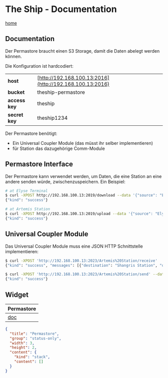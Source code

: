 # The Ship - Documentation

[home](../README.md)

## Documentation

Der Permastore braucht einen S3 Storage, damit die Daten abelegt werden können.

Die Konfiguration ist hardcodiert:

|          |                                  |
|----------|----------------------------------|
| **host** | [http://192.168.100.13:2016](http://192.168.100.13:2016) |
| **bucket** | theship-permastore               |
| **access key** | theship                      |
| **secret key** | theship1234                  |

Der Permastore benötigt:

- Ein Universal Coupler Module (das müsst ihr selber implementieren)
- für Station das dazugehörige Comm-Module

## Permastore Interface

Der Permastore kann verwendet werden, um Daten, die eine Station an eine andere senden würde, zwischenzuspeichern. Ein Beispiel:

```sh
# at Elyse Terminal
$ curl -XPOST http://192.168.100.13:2019/download --data '{"source": "Elyse Terminal", "destination": "Artemis Station"}'
{"kind": "success"}

# at Artemis Station
$ curl -XPOST http://192.168.100.13:2019/upload --data '{"source": "Elyse Terminal", "destination": "Artemis Station"}'
{"kind": "success"}
```

## Universal Coupler Module

Das Universal Coupler Module muss eine JSON HTTP Schnittstelle implementieren:

```sh
$ curl -XPOST 'http://192.168.100.13:2023/Artemis%20Station/receive'
{"kind": "success", "messages": [{"destination": "Shangris Station", "data": [0, 1, 2, 3, 4]}]}
```

```sh
$ curl -XPOST 'http://192.168.100.13:2023/Artemis%20Station/send' --data '{"source": "Shangris Station", "data": [0, 1, 2, 3]}'
{"kind": "success"}
```

## Widget

| Permastore                              |
|-----------------------------------------|
| [doc](http://192.168.100.13:2000/doc/Permastore/0) | [max](http://192.168.100.13:2000/widget/Permastore/0) |

```json
{
  "title": "Permastore",
  "group": "status-only",
  "width": 3,
  "height": 2,
  "content": {
    "kind": "stack",
    "content": []
  }
}
